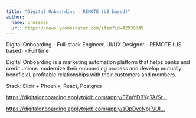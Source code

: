 ```yaml
---
title: "Digital Onboarding : REMOTE (US based)"
author:
  name: crossman
  url: https://news.ycombinator.com/item?id=42939349
---
```

Digital Onboarding - Full-stack Engineer, UI&#x2F;UX Designer - REMOTE (US based) - Full time

Digital Onboarding is a marketing automation platform that helps banks and credit unions modernize their onboarding process and develop mutually beneficial, profitable relationships with their customers and members.

Stack: Elixir + Phoenix, React, Postgres

<a href="https:&#x2F;&#x2F;digitalonboarding.applytojob.com&#x2F;apply&#x2F;EZmYDBYg7A&#x2F;Sr-Full-Stack-Engineer?source=Hacker+News" rel="nofollow">https:&#x2F;&#x2F;digitalonboarding.applytojob.com&#x2F;apply&#x2F;EZmYDBYg7A&#x2F;Sr...</a>

<a href="https:&#x2F;&#x2F;digitalonboarding.applytojob.com&#x2F;apply&#x2F;sOpDyeNpjP&#x2F;UIUX-Designer?source=Hacker+News" rel="nofollow">https:&#x2F;&#x2F;digitalonboarding.applytojob.com&#x2F;apply&#x2F;sOpDyeNpjP&#x2F;UI...</a>
<JobApplication />
